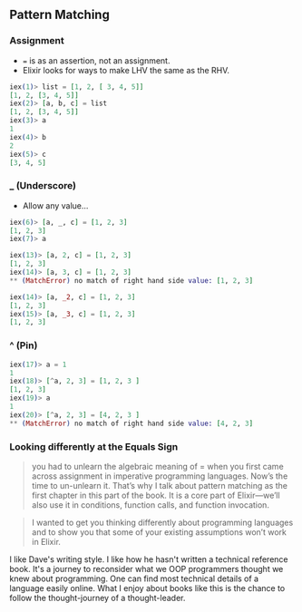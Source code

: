 ## Pattern Matching

### Assignment

* `=` is as an assertion, not an assignment.
* Elixir looks for ways to make LHV the same as the RHV.

```Elixir
iex(1)> list = [1, 2, [ 3, 4, 5]]
[1, 2, [3, 4, 5]]
iex(2)> [a, b, c] = list
[1, 2, [3, 4, 5]]
iex(3)> a
1
iex(4)> b
2
iex(5)> c
[3, 4, 5]
```

### _ (Underscore)

* Allow any value...

```Elixir
iex(6)> [a, _, c] = [1, 2, 3]
[1, 2, 3]
iex(7)> a

iex(13)> [a, 2, c] = [1, 2, 3]
[1, 2, 3]
iex(14)> [a, 3, c] = [1, 2, 3]
** (MatchError) no match of right hand side value: [1, 2, 3]

iex(14)> [a, _2, c] = [1, 2, 3]
[1, 2, 3]
iex(15)> [a, _3, c] = [1, 2, 3]
[1, 2, 3]
```

### ^ (Pin)

```Elixir
iex(17)> a = 1
1
iex(18)> [^a, 2, 3] = [1, 2, 3 ]
[1, 2, 3]
iex(19)> a
1
iex(20)> [^a, 2, 3] = [4, 2, 3 ]
** (MatchError) no match of right hand side value: [4, 2, 3]
```

### Looking differently at the Equals Sign

> you had to unlearn the algebraic meaning of = when you first came across assignment in imperative programming languages. Now’s the time to un-unlearn it.
That’s why I talk about pattern matching as the first chapter in this part of the book. It is a core part of Elixir—we’ll also use it in conditions, function calls, and function invocation.

>  I wanted to get you thinking differently about programming languages and to show you that some of your existing assumptions won’t work in Elixir.

I like Dave's writing style. I like how he hasn't written a technical reference book. It's a journey to reconsider what we OOP programmers thought we knew about programming. One can find most technical details of a language easily online. What I enjoy about books like this is the chance to follow the thought-journey of a thought-leader.
